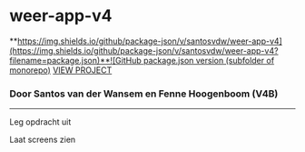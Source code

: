 # weer-app-v4
**[https://img.shields.io/github/package-json/v/santosvdw/weer-app-v4](https://img.shields.io/github/package-json/v/santosvdw/weer-app-v4?filename=package.json)**![GitHub package.json version (subfolder of monorepo)](https://img.shields.io/github/package-json/v/santosvdw/weer-app-v4?filename=package.json)
<a href="https://santosvdw.github.io/weer-app-v4/src/">VIEW PROJECT</a>
### Door Santos van der Wansem en Fenne Hoogenboom (V4B)

<hr />

Leg opdracht uit

Laat screens zien
